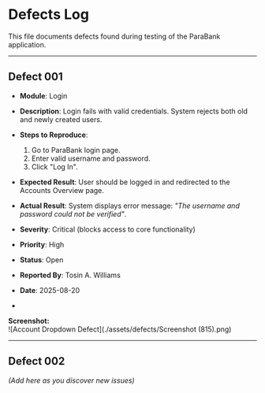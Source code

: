 # Defects Log

This file documents defects found during testing of the ParaBank application.

---

## Defect 001
- **Module**: Login  
- **Description**: Login fails with valid credentials. System rejects both old and newly created users.  
- **Steps to Reproduce**:  
  1. Go to ParaBank login page.  
  2. Enter valid username and password.  
  3. Click "Log In".  
- **Expected Result**: User should be logged in and redirected to the Accounts Overview page.  
- **Actual Result**: System displays error message: *"The username and password could not be verified"*.  
- **Severity**: Critical (blocks access to core functionality)  
- **Priority**: High  
- **Status**: Open  
- **Reported By**: Tosin A. Williams  
- **Date**: 2025-08-20

-   
  
**Screenshot:**  
![Account Dropdown Defect](./assets/defects/Screenshot (815).png)


---

## Defect 002
*(Add here as you discover new issues)*


